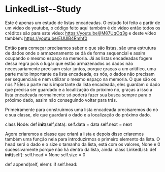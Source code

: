 # LinkedList--Study
Este é apenas um estudo de listas encadeadas. 
O estudo foi feito a partir de um vídeo do youtube, o código feito aqui também é do video então todos os créditos são para este video:
https://youtu.be/jIM87UqOq3g
e deste vídeo também:
https://youtu.be/EUUlB4Rmhf0

Então para começar precisamos saber o que são listas, são uma estrutura de dados onde o armazenamento se dá de forma sequencial e assim ocupando o mesmo espaço na memoria. Já as listas encadeadas fogem dessa regra pois o lugar que estão armazenados os dados não necessariamente precisam estar juntos, porque graças a um aritifico, uma parte muito importante da lista encadeada, os nós, o dados não precisam ser sequenciais e nem utilizar o mesmo espaço na memoria.
O que são os nós ?
Eles a parte mais importante da lista encadeada, eles guardam o dado que precisa ser guardado e a localização do próximo nó, graças a isso a lista encadeada normalmente só poderá fazer sua busca sempre para o próximo dado, assim não conseguindo voltar para trás.

Primeiramente para construirmos uma lista encadeada precisaremos do nó e sua classe, ele que guardará o dado e a localização do próximo dado.

class Node:
  def __init__(self,data):
    self.data = data
    self.next = next 

Agora criaremos a classe que criará a lista e depois disso criaremos também uma função nela para introduzirmos o primeiro elemento da lista.
O head será o dado e o size o tamanho da lista, está com os valores, None e 0 sucessivamente porque não há dentro da lista, ainda.
class LinkedList:
  def __init__(self):
    self.head = None
    self.size = 0
    
  def append(self, elem):
    if self.head:
    
